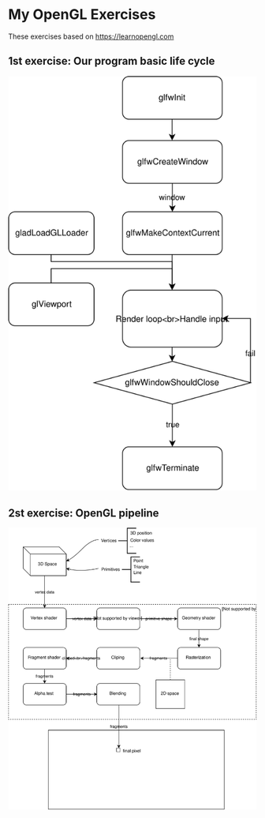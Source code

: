 # My OpenGL Exercises

These exercises based on https://learnopengl.com

## 1st exercise: Our program basic life cycle

![./Docs/Image/OpenGLBasicProgram.svg](./Docs/Image/OpenGLBasicProgram.svg)

## 2st exercise: OpenGL pipeline

![./Docs/Image/OpenGLPipeline.svg](./Docs/Image/OpenGLPipeline.svg)